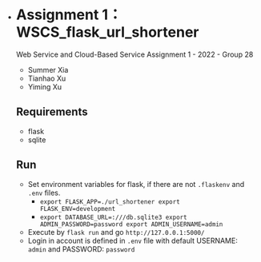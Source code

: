 - # Assignment 1：WSCS_flask_url_shortener
  
  Web Service and Cloud-Based Service Assignment 1 - 2022 - Group 28
  
  - Summer Xia
  - Tianhao Xu
  - Yiming Xu
  
  ## Requirements
  
  - flask
  - sqlite
  
  ## Run
  
  - Set environment variables for flask, if there are not `.flaskenv` and `.env` files.
    - `export FLASK_APP=./url_shortener
      export FLASK_ENV=development`
    - `export DATABASE_URL=:///db.sqlite3
      export ADMIN_PASSWORD=password
      export ADMIN_USERNAME=admin`
  - Execute by `flask run` and go `http://127.0.0.1:5000/`
  - Login in account is defined in `.env` file with default USERNAME: `admin` and PASSWORD: `password`
